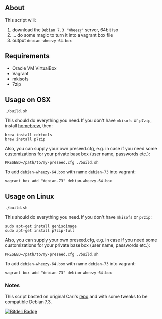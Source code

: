 ## About

This script will:

 1. download the `Debian 7.3 "Wheezy"` server, 64bit iso
 2. ... do some magic to turn it into a vagrant box file
 3. output `debian-wheezy-64.box`

## Requirements

 * Oracle VM VirtualBox
 * Vagrant
 * mkisofs
 * 7zip

## Usage on OSX

    ./build.sh

This should do everything you need. If you don't have `mkisofs` or `p7zip`, install [homebrew](http://mxcl.github.com/homebrew/), then:

    brew install cdrtools
    brew install p7zip
    
Also, you can supply your own preseed.cfg, e.g. in case if you need some customizations for your private base box (user name, passwords etc.):
    
    PRESEED=/path/to/my-preseed.cfg ./build.sh

To add `debian-wheezy-64.box` with name `debian-73` into vagrant:

    vagrant box add "debian-73" debian-wheezy-64.box

## Usage on Linux

    ./build.sh

This should do everything you need. If you don't have `mkisofs` or `p7zip`:

    sudo apt-get install genisoimage
    sudo apt-get install p7zip-full
    
Also, you can supply your own preseed.cfg, e.g. in case if you need some customizations for your private base box (user name, passwords etc.):
    
    PRESEED=/path/to/my-preseed.cfg ./build.sh

To add `debian-wheezy-64.box` with name `debian-73` into vagrant:

    vagrant box add "debian-73" debian-wheezy-64.box

### Notes

This script basted on original Carl's [repo](https://github.com/cal/vagrant-ubuntu-precise-64) and with some tweaks to be compatible Debian 7.3.

[![Bitdeli Badge](https://d2weczhvl823v0.cloudfront.net/dotzero/vagrant-debian-wheezy-64/trend.png)](https://bitdeli.com/free "Bitdeli Badge")
